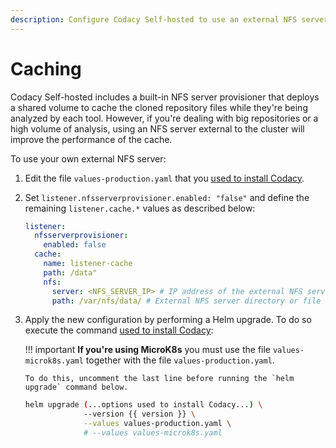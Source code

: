 ```yaml
---
description: Configure Codacy Self-hosted to use an external NFS server to improve the performance of the cloned repository cache.
---
```


# Caching

Codacy Self-hosted includes a built-in NFS server provisioner that deploys a shared volume to cache the cloned repository files while they're being analyzed by each tool. However, if you're dealing with big repositories or a high volume of analysis, using an NFS server external to the cluster will improve the performance of the cache.

To use your own external NFS server:

1.  Edit the file `values-production.yaml` that you [used to install Codacy](../../index.md#helm-upgrade).

1.  Set `listener.nfsserverprovisioner.enabled: "false"` and define the remaining `listener.cache.*` values as described below:

    ```yaml
    listener:
      nfsserverprovisioner:
        enabled: false
      cache:
        name: listener-cache
        path: /data"
        nfs:
          server: <NFS_SERVER_IP> # IP address of the external NFS server
          path: /var/nfs/data/ # External NFS server directory or file system to be mounted
    ```

1.  Apply the new configuration by performing a Helm upgrade. To do so execute the command [used to install Codacy](../../index.md#helm-upgrade):

    !!! important
        **If you're using MicroK8s** you must use the file `values-microk8s.yaml` together with the file `values-production.yaml`.
        
        To do this, uncomment the last line before running the `helm upgrade` command below.

    ```bash
    helm upgrade (...options used to install Codacy...) \
                 --version {{ version }} \
                 --values values-production.yaml \
                 # --values values-microk8s.yaml
    ```
